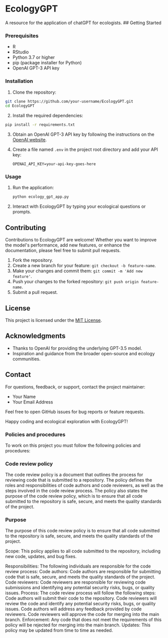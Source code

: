 # EcologyGPT

A resource for the application of chatGPT for ecologists. ## Getting Started

### Prerequisites

- R
- RStudio
- Python 3.7 or higher
- pip (package installer for Python)
- OpenAI GPT-3 API key

### Installation

1. Clone the repository:

```bash
git clone https://github.com/your-username/EcologyGPT.git
cd EcologyGPT
```

2. Install the required dependencies:

```bash
pip install -r requirements.txt
```

3. Obtain an OpenAI GPT-3 API key by following the instructions on the [OpenAI website](https://beta.openai.com/signup/).

4. Create a file named `.env` in the project root directory and add your API key:

   ```env
   OPENAI_API_KEY=your-api-key-goes-here
   ```

### Usage

1. Run the application:

   ```bash
   python ecology_gpt_app.py
   ```

2. Interact with EcologyGPT by typing your ecological questions or prompts.

## Contributing

Contributions to EcologyGPT are welcome! Whether you want to improve the model's performance, add new features, or enhance the documentation, please feel free to submit pull requests.

1. Fork the repository.
2. Create a new branch for your feature: `git checkout -b feature-name`.
3. Make your changes and commit them: `git commit -m 'Add new feature'`.
4. Push your changes to the forked repository: `git push origin feature-name`.
5. Submit a pull request.

## License

This project is licensed under the [MIT License](LICENSE).

## Acknowledgments

- Thanks to OpenAI for providing the underlying GPT-3.5 model.
- Inspiration and guidance from the broader open-source and ecology communities.

## Contact

For questions, feedback, or support, contact the project maintainer:

- Your Name
- Your Email Address

Feel free to open GitHub issues for bug reports or feature requests.

Happy coding and ecological exploration with EcologyGPT!

### Policies and procedures

To work on this project you must follow the following policies and procedures:

### Code review policy

The code review policy is a document that outlines the process for reviewing code that is submitted to a repository. The policy defines the roles and responsibilities of code authors and code reviewers, as well as the steps involved in the code review process. The policy also states the purpose of the code review policy, which is to ensure that all code submitted to the repository is safe, secure, and meets the quality standards of the project.

### Purpose

The purpose of this code review policy is to ensure that all code submitted to the repository is safe, secure, and meets the quality standards of the project.

Scope: This policy applies to all code submitted to the repository, including new code, updates, and bug fixes.

Responsibilities: The following individuals are responsible for the code review process:
Code authors: Code authors are responsible for submitting code that is safe, secure, and meets the quality standards of the project.
Code reviewers: Code reviewers are responsible for reviewing code submissions and identifying any potential security risks, bugs, or quality issues.
Process: The code review process will follow the following steps:
Code authors will submit their code to the repository.
Code reviewers will review the code and identify any potential security risks, bugs, or quality issues.
Code authors will address any feedback provided by code reviewers.
Code reviewers will approve the code for merging into the main branch.
Enforcement: Any code that does not meet the requirements of this policy will be rejected for merging into the main branch.
Updates: This policy may be updated from time to time as needed.